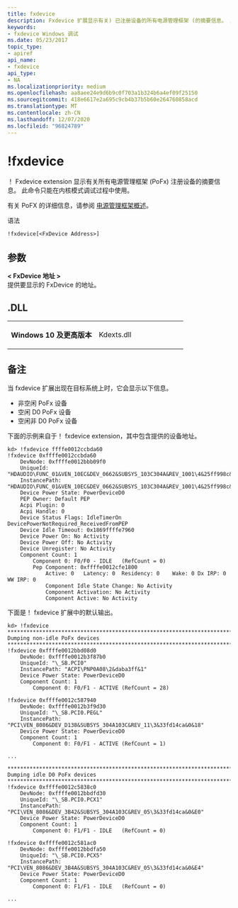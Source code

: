 ```yaml
---
title: fxdevice
description: Fxdevice 扩展显示有关) 已注册设备的所有电源管理框架 (的摘要信息。 此命令只能在内核模式调试过程中使用。
keywords:
- fxdevice Windows 调试
ms.date: 05/23/2017
topic_type:
- apiref
api_name:
- fxdevice
api_type:
- NA
ms.localizationpriority: medium
ms.openlocfilehash: aa8aee24e9d6b9c0f703a1b324b6a4ef09f25150
ms.sourcegitcommit: 418e6617e2a695c9cb4b37b5b60e264760858acd
ms.translationtype: MT
ms.contentlocale: zh-CN
ms.lasthandoff: 12/07/2020
ms.locfileid: "96824789"
---
```

# <a name="fxdevice"></a>!fxdevice


！ Fxdevice extension 显示有关所有电源管理框架 (PoFx) 注册设备的摘要信息。 此命令只能在内核模式调试过程中使用。

有关 PoFX 的详细信息，请参阅 [电源管理框架概述](../kernel/overview-of-the-power-management-framework.md)。

语法

```dbgcmd
!fxdevice[<FxDevice Address>]
```

## <a name="span-idddk__thread_dbgspanspan-idddk__thread_dbgspanparameters"></a><span id="ddk__thread_dbg"></span><span id="DDK__THREAD_DBG"></span>参数


<span id="___________FxDevice__Address_______"></span><span id="___________fxdevice__address_______"></span><span id="___________FXDEVICE__ADDRESS_______"></span>**&lt; FxDevice 地址 &gt;**   
提供要显示的 FxDevice 的地址。

## <a name="span-iddllspanspan-iddllspandll"></a><span id="DLL"></span><span id="dll"></span>.DLL


<table>
<colgroup>
<col width="50%" />
<col width="50%" />
</colgroup>
<tbody>
<tr class="odd">
<td align="left"><p><strong>Windows 10 及更高版本</strong></p></td>
<td align="left"><p>Kdexts.dll</p></td>
</tr>
</tbody>
</table>

 

<a name="remarks"></a>备注
-------

当 fxdevice 扩展出现在目标系统上时，它会显示以下信息。

-   非空闲 PoFx 设备
-   空闲 D0 PoFx 设备
-   空闲非 D0 PoFx 设备

下面的示例来自于！ fxdevice extension，其中包含提供的设备地址。

```dbgcmd
kd> !fxdevice ffffe0012ccbda60
!fxdevice 0xffffe0012ccbda60
    DevNode: 0xffffe0012bbb09f0
    UniqueId: "HDAUDIO\FUNC_01&VEN_10EC&DEV_0662&SUBSYS_103C304A&REV_1001\4&25ff998c&0&0001"
    InstancePath: "HDAUDIO\FUNC_01&VEN_10EC&DEV_0662&SUBSYS_103C304A&REV_1001\4&25ff998c&0&0001"
    Device Power State: PowerDeviceD0
    PEP Owner: Default PEP
    Acpi Plugin: 0
    Acpi Handle: 0
    Device Status Flags: IdleTimerOn DevicePowerNotRequired_ReceivedFromPEP 
    Device Idle Timeout: 0x1869ffffe7960
    Device Power On: No Activity
    Device Power Off: No Activity
    Device Unregister: No Activity
    Component Count: 1
        Component 0: F0/F0 - IDLE   (RefCount = 0)
        Pep Component: 0xffffe0012cfe1800
            Active: 0   Latency: 0  Residency: 0    Wake: 0 Dx IRP: 0   WW IRP: 0
            Component Idle State Change: No Activity
            Component Activation: No Activity
            Component Active: No Activity
```

下面是！ fxdevice 扩展中的默认输出。

```dbgcmd
kd> !fxdevice 
********************************************************************************
Dumping non-idle PoFx devices
********************************************************************************
!fxdevice 0xffffe0012bbd08d0
    DevNode: 0xffffe0012b3f87b0
    UniqueId: "\_SB.PCI0"
    InstancePath: "ACPI\PNP0A08\2&daba3ff&1"
    Device Power State: PowerDeviceD0
    Component Count: 1
        Component 0: F0/F1 - ACTIVE (RefCount = 28)

!fxdevice 0xffffe0012c587940
    DevNode: 0xffffe0012b3f9d30
    UniqueId: "\_SB.PCI0.PEGL"
    InstancePath: "PCI\VEN_8086&DEV_D138&SUBSYS_304A103C&REV_11\3&33fd14ca&0&18"
    Device Power State: PowerDeviceD0
    Component Count: 1
        Component 0: F0/F1 - ACTIVE (RefCount = 1)

...

********************************************************************************
Dumping idle D0 PoFx devices
********************************************************************************
!fxdevice 0xffffe0012c5838c0
    DevNode: 0xffffe0012bbdfd30
    UniqueId: "\_SB.PCI0.PCX1"
    InstancePath: "PCI\VEN_8086&DEV_3B42&SUBSYS_304A103C&REV_05\3&33fd14ca&0&E0"
    Device Power State: PowerDeviceD0
    Component Count: 1
        Component 0: F1/F1 - IDLE   (RefCount = 0)

!fxdevice 0xffffe0012c581ac0
    DevNode: 0xffffe0012bbdfa50
    UniqueId: "\_SB.PCI0.PCX5"
    InstancePath: "PCI\VEN_8086&DEV_3B4A&SUBSYS_304A103C&REV_05\3&33fd14ca&0&E4"
    Device Power State: PowerDeviceD0
    Component Count: 1
        Component 0: F1/F1 - IDLE   (RefCount = 0)

...
```

 

